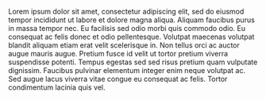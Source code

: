 Lorem ipsum dolor sit amet, consectetur adipiscing elit, sed do eiusmod tempor incididunt ut labore et dolore magna aliqua. Aliquam faucibus purus in massa tempor nec. Eu facilisis sed odio morbi quis commodo odio. Eu consequat ac felis donec et odio pellentesque. Volutpat maecenas volutpat blandit aliquam etiam erat velit scelerisque in. Non tellus orci ac auctor augue mauris augue. Pretium fusce id velit ut tortor pretium viverra suspendisse potenti. Tempus egestas sed sed risus pretium quam vulputate dignissim. Faucibus pulvinar elementum integer enim neque volutpat ac. Sed augue lacus viverra vitae congue eu consequat ac felis. Tortor condimentum lacinia quis vel.



